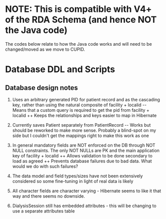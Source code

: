 # NOTE: This is compatible with V4+ of the RDA Schema (and hence NOT the Java code)

The codes below relate to how the Java code works and will need to be changed/moved as we move to CUPID.


# Database DDL and Scripts

## Database design notes

1) Uses an arbitrary generated PID for patient record and as the cascading key, rather than using the natural composite of facility + localid 
-- Means that a custom query is required to get the pid from facility + localid 
++ Keeps the relationships and keys easier to map in Hibernate

2) Currently saves Patient separately from PatientRecord
-- Works but should be reworked to make more sense. Probably a blind-spot on my side but I couldn't get the mappings right to make this work as one

3) In general mandatory fields are NOT enforced on the DB through NOT NULL constraints. 
   The only NOT NULLs are PK and the main application key of facility + localid
++ Allows validation to be done secondary to load as agreed
++ Prevents database failures due to bad data. What would we do with such failures?

4) The data model and field types/sizes have not been extensively considered so some fine-tuning in light of real data is likely

5) All character fields are character varying - Hibernate seems to like it that way and there seems no downside.

6) DialysisSession still has embedded attributes - this will be changing to use a separate attributes table
